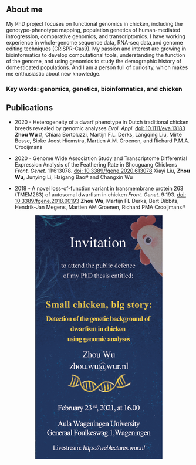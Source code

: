 ## About me
My PhD project focuses on functional genomics in chicken, including the genotype-phenotype mapping, population genetics of 
human-mediated introgression, comparative genomics, and transcriptomics.
I have working experience in whole-genome sequence data, RNA-seq data,and genome editing techniques (CRISPR-Cas9).
My passion and interest are growing in bioinformatics to develop computational tools, understanding the function of the genome, and using genomics to study the demographic history of domesticated populations. And I am a person full of curiosity, which makes me enthusiastic about new knowledge.
### Key words: genomics, genetics, bioinformatics, and chicken

## Publications

- 2020 - Heterogeneity of a dwarf phenotype in Dutch traditional chicken breeds revealed by genomic analyses 
*Evol. Appl.* [doi: 10.1111/eva.13183](https://onlinelibrary.wiley.com/doi/abs/10.1111/eva.13183)
**Zhou Wu** #, Chiara Bortoluzzi, Martijn F.L. Derks, Langqing Liu, Mirte Bosse, Sipke Joost Hiemstra, Martien A.M. Groenen, and Richard P.M.A. Crooijmans

- 2020 - Genome Wide Association Study and Transcriptome Differential Expression Analysis of the Feathering Rate in Shouguang Chickens
*Front. Genet.* 11:613078. [doi: 10.3389/fgene.2020.613078](https://www.frontiersin.org/articles/10.3389/fgene.2020.613078/full)
Xiayi Liu, **Zhou Wu**, Junying Li, Haigang Bao# and Changxin Wu

- 2018 - A novel loss-of-function variant in transmembrane protein 263 (TMEM263) of autosomal dwarfism in chicken
*Front. Genet*. 9:193. [doi: 10.3389/fgene.2018.00193](https://www.frontiersin.org/articles/10.3389/fgene.2018.00193/full)
**Zhou Wu**, Martijn FL Derks, Bert Dibbits, Hendrik-Jan Megens, Martien AM Groenen, Richard PMA Crooijmans#

<p align="center">
  <img src="https://raw.githubusercontent.com/wzuhou/Z_Wu_station/gh-pages/invitation.png">
</p>


